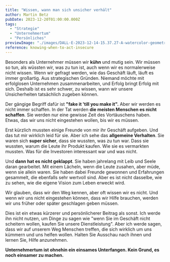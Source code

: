 ```yaml
---
title: "Wissen, wann man sich unsicher verhält"
author: Martin Betz
pubDate: 2023-12-20T01:00:00.000Z
tags:
  - "Strategie"
  - "Unternehmertum"
  - "Persönliches"
previewImage: "./images/DALL·E-2023-12-14-15.37.27-A-watercolor-geometric-style-painting-of-an-entrepreneur-standing-boldly-gazing-towards-the-horizon.-The-entrepreneurs-exterior-expression-is-confid.png"
reference: knowing-when-to-act-insecure
---
```


Besonders als Unternehmer müssen wir **kühn** und mutig sein. Wir müssen so tun, als wüssten wir, was zu tun ist, auch wenn wir es normalerweise nicht wissen. Wenn wir gefragt werden, wie das Geschäft läuft, läuft es immer großartig. Aus strategischen Gründen. Niemand möchte mit erfolglosen Unternehmen zusammenarbeiten, und Erfolg bringt Erfolg mit sich. Deshalb ist es sehr schwer, zu wissen, wann wir unsere Unsicherheiten tatsächlich zugeben können.

Der gängige Begriff dafür ist **"fake it 'till you make it".** Aber wir werden es nicht immer schaffen. In der Tat werden **die meisten Menschen es nicht schaffen**. Sie werden nur eine gewisse Zeit des Vortäuschens haben. Etwas, das wir uns nicht eingestehen wollen, bis wir es müssen.

Erst kürzlich mussten einige Freunde von mir ihr Geschäft aufgeben. Und das tut mir wirklich leid für sie. Aber ich sehe das **allgemeine Verhalten**. Sie waren sich **super sicher**, dass sie wussten, was zu tun war. Dass sie wussten, warum die Leute ihr Produkt kaufen. Wie sie es vermarkten mussten. Was für die Investoren interessant war und was nicht.

Und **dann hat es nicht geklappt**. Sie haben jahrelang mit Leib und Seele daran gearbeitet. Mit einem Lächeln, wenn die Leute zusahen, aber müde, wenn sie allein waren. Sie haben dabei Freunde gewonnen und Erfahrungen gesammelt, die ebenfalls sehr wertvoll sind. Aber es ist nicht dasselbe, wie zu sehen, wie die eigene Vision zum Leben erweckt wird.

Wir glauben, dass wir den Weg kennen, aber oft wissen wir es nicht. Und wenn wir uns nicht eingestehen können, dass wir Hilfe brauchen, werden wir uns früher oder später geschlagen geben müssen.

Dies ist ein etwas kürzerer und persönlicherer Beitrag als sonst. Ich werde ihn nicht nutzen, um Dinge zu sagen wie "wenn Sie im Geschäft nicht scheitern wollen, kaufen Sie unsere Dienstleistung". Aber ich werde sagen, dass wir auf unserem Weg Menschen treffen, die sich wirklich um uns kümmern und uns helfen wollen. Halten Sie Ausschau nach ihnen und lernen Sie, Hilfe anzunehmen.

**Unternehmertum ist ohnehin ein einsames Unterfangen. Kein Grund, es noch einsamer zu machen.**
